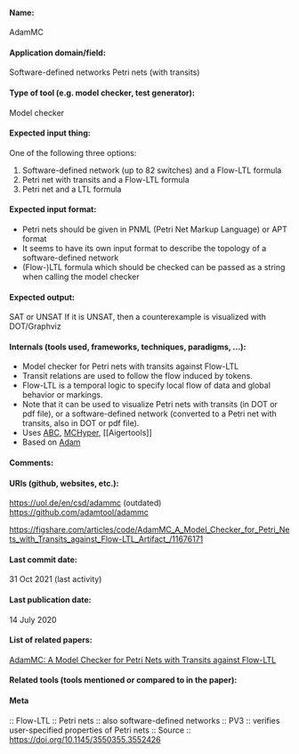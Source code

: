 #### Name:
AdamMC

#### Application domain/field:
Software-defined networks
Petri nets (with transits)

#### Type of tool (e.g. model checker, test generator):
Model checker

#### Expected input thing:
One of the following three options:

1. Software-defined network (up to 82 switches) and a Flow-LTL formula
2. Petri net with transits and a Flow-LTL formula
3. Petri net and a LTL formula

#### Expected input format:
- Petri nets should be given in PNML (Petri Net Markup Language) or APT format
- It seems to have its own input format to describe the topology of a software-defined network
- (Flow-)LTL formula which should be checked can be passed as a string when calling the model checker

#### Expected output:
SAT or UNSAT
If it is UNSAT, then a counterexample is visualized with DOT/Graphviz

#### Internals (tools used, frameworks, techniques, paradigms, ...):
- Model checker for Petri nets with transits against Flow-LTL
- Transit relations are used to follow the flow induced by tokens.
- Flow-LTL is a temporal logic to specify local flow of data and global behavior or markings.
- Note that it can be used to visualize Petri nets with transits (in DOT or pdf file), or a software-defined network (converted to a Petri net with transits, also in DOT or pdf file).
- Uses [ABC](../Frameworks/ABC.md), [MCHyper](MCHyper.md), [[Aigertools]]
- Based on [Adam](../Frameworks/Adam.md)

#### Comments:

#### URIs (github, websites, etc.):
https://uol.de/en/csd/adammc (outdated)
https://github.com/adamtool/adammc

https://figshare.com/articles/code/AdamMC_A_Model_Checker_for_Petri_Nets_with_Transits_against_Flow-LTL_Artifact_/11676171

#### Last commit date:
31 Oct 2021 (last activity)

#### Last publication date:
14 July 2020

#### List of related papers:
[AdamMC: A Model Checker for Petri Nets with Transits against Flow-LTL](https://doi.org/10.1007/978-3-030-53291-8_5)

#### Related tools (tools mentioned or compared to in the paper):

#### Meta
:: Flow-LTL
:: Petri nets :: also software-defined networks
:: PV3 :: verifies user-specified properties of Petri nets
:: Source :: https://doi.org/10.1145/3550355.3552426
